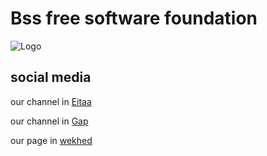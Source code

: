 # Bss free software foundation 

![Logo](https://s25.picofile.com/file/8453936542/BSS_Logo_2_.png)


## social media

our channel in [Eitaa](https://eitaa.com/bssinc)

our channel in [Gap](https://gap.im/bssinc)

our page in [wekhed](https://wekhed.ir/bssinc)
